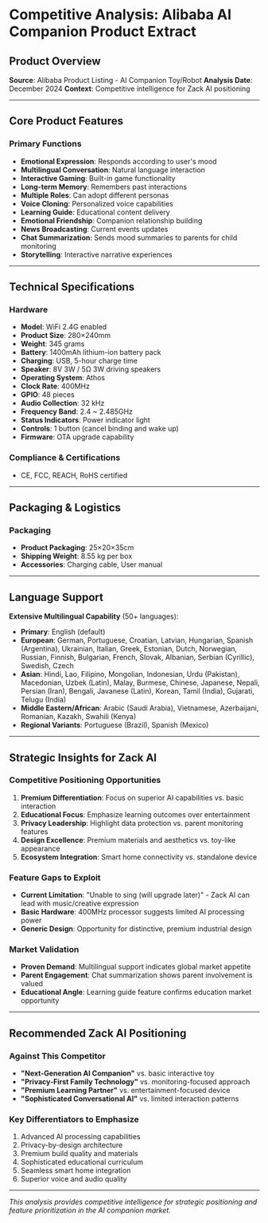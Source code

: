 # Competitive Analysis: Alibaba AI Companion Product Extract

## Product Overview
**Source**: Alibaba Product Listing - AI Companion Toy/Robot
**Analysis Date**: December 2024
**Context**: Competitive intelligence for Zack AI positioning

---

## Core Product Features

### **Primary Functions**
- **Emotional Expression**: Responds according to user's mood
- **Multilingual Conversation**: Natural language interaction
- **Interactive Gaming**: Built-in game functionality
- **Long-term Memory**: Remembers past interactions
- **Multiple Roles**: Can adopt different personas
- **Voice Cloning**: Personalized voice capabilities
- **Learning Guide**: Educational content delivery
- **Emotional Friendship**: Companion relationship building
- **News Broadcasting**: Current events updates
- **Chat Summarization**: Sends mood summaries to parents for child monitoring
- **Storytelling**: Interactive narrative experiences

---

## Technical Specifications

### **Hardware**
- **Model**: WiFi 2.4G enabled
- **Product Size**: 280×240mm
- **Weight**: 345 grams
- **Battery**: 1400mAh lithium-ion battery pack
- **Charging**: USB, 5-hour charge time
- **Speaker**: 8V 3W / 5Ω 3W driving speakers
- **Operating System**: Athos
- **Clock Rate**: 400MHz
- **GPIO**: 48 pieces
- **Audio Collection**: 32 kHz
- **Frequency Band**: 2.4 ~ 2.485GHz
- **Status Indicators**: Power indicator light
- **Controls**: 1 button (cancel binding and wake up)
- **Firmware**: OTA upgrade capability

### **Compliance & Certifications**
- CE, FCC, REACH, RoHS certified

---

## Packaging & Logistics

### **Packaging**
- **Product Packaging**: 25×20×35cm
- **Shipping Weight**: 8.55 kg per box
- **Accessories**: Charging cable, User manual

---

## Language Support
**Extensive Multilingual Capability** (50+ languages):
- **Primary**: English (default)
- **European**: German, Portuguese, Croatian, Latvian, Hungarian, Spanish (Argentina), Ukrainian, Italian, Greek, Estonian, Dutch, Norwegian, Russian, Finnish, Bulgarian, French, Slovak, Albanian, Serbian (Cyrillic), Swedish, Czech
- **Asian**: Hindi, Lao, Filipino, Mongolian, Indonesian, Urdu (Pakistan), Macedonian, Uzbek (Latin), Malay, Burmese, Chinese, Japanese, Nepali, Persian (Iran), Bengali, Javanese (Latin), Korean, Tamil (India), Gujarati, Telugu (India)
- **Middle Eastern/African**: Arabic (Saudi Arabia), Vietnamese, Azerbaijani, Romanian, Kazakh, Swahili (Kenya)
- **Regional Variants**: Portuguese (Brazil), Spanish (Mexico)

---

## Strategic Insights for Zack AI

### **Competitive Positioning Opportunities**
1. **Premium Differentiation**: Focus on superior AI capabilities vs. basic interaction
2. **Educational Focus**: Emphasize learning outcomes over entertainment
3. **Privacy Leadership**: Highlight data protection vs. parent monitoring features
4. **Design Excellence**: Premium materials and aesthetics vs. toy-like appearance
5. **Ecosystem Integration**: Smart home connectivity vs. standalone device

### **Feature Gaps to Exploit**
- **Current Limitation**: "Unable to sing (will upgrade later)" - Zack AI can lead with music/creative expression
- **Basic Hardware**: 400MHz processor suggests limited AI processing power
- **Generic Design**: Opportunity for distinctive, premium industrial design

### **Market Validation**
- **Proven Demand**: Multilingual support indicates global market appetite
- **Parent Engagement**: Chat summarization shows parent involvement is valued
- **Educational Angle**: Learning guide feature confirms education market opportunity

---

## Recommended Zack AI Positioning

### **Against This Competitor**
- **"Next-Generation AI Companion"** vs. basic interactive toy
- **"Privacy-First Family Technology"** vs. monitoring-focused approach  
- **"Premium Learning Partner"** vs. entertainment-focused device
- **"Sophisticated Conversational AI"** vs. limited interaction patterns

### **Key Differentiators to Emphasize**
1. Advanced AI processing capabilities
2. Privacy-by-design architecture
3. Premium build quality and materials
4. Sophisticated educational curriculum
5. Seamless smart home integration
6. Superior voice and audio quality

---

*This analysis provides competitive intelligence for strategic positioning and feature prioritization in the AI companion market.*